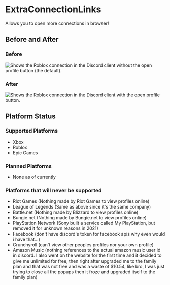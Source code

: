 # ExtraConnectionLinks
Allows you to open more connections in browser!

## Before and After
### Before
![Shows the Roblox connection in the Discord client without the open profile button (the default).](https://github.com/Vendicated/Vencord/assets/73203995/734efd94-c61a-4f90-987d-3a4bbcc9311f)
### After
![Shows the Roblox connection in the Discord client with the open profile button.](https://github.com/Vendicated/Vencord/assets/73203995/eef59d09-78d9-4859-b722-242fc6aa7c8e)

## Platform Status
### Supported Platforms
* Xbox
* Roblox
* Epic Games
### Planned Platforms
* None as of currently
### Platforms that will never be supported
* Riot Games (Nothing made by Riot Games to view profiles online)
* League of Legends (Same as above since it's the same company)
* Battle.net (Nothing made by Blizzard to view profiles online)
* Bungie.net (Nothing made by Bungie.net to view profiles online)
* PlayStation Network (Sony built a service called My PlayStation, but removed it for unknown reasons in 2021)
* Facebook (don't have discord's token for facebook apis why even would i have that...)
* Crunchyroll (can't view other peoples profiles nor your own profile)
* Amazon Music (nothing references to the actual amazon music user id in discord. I also went on the website for the first time and it decided to give me unlimited for free, then right after upgraded me to the family plan and that was not free and was a waste of $10.54, like bro, I was just trying to close all the popups then it froze and upgraded itself to the family plan)
